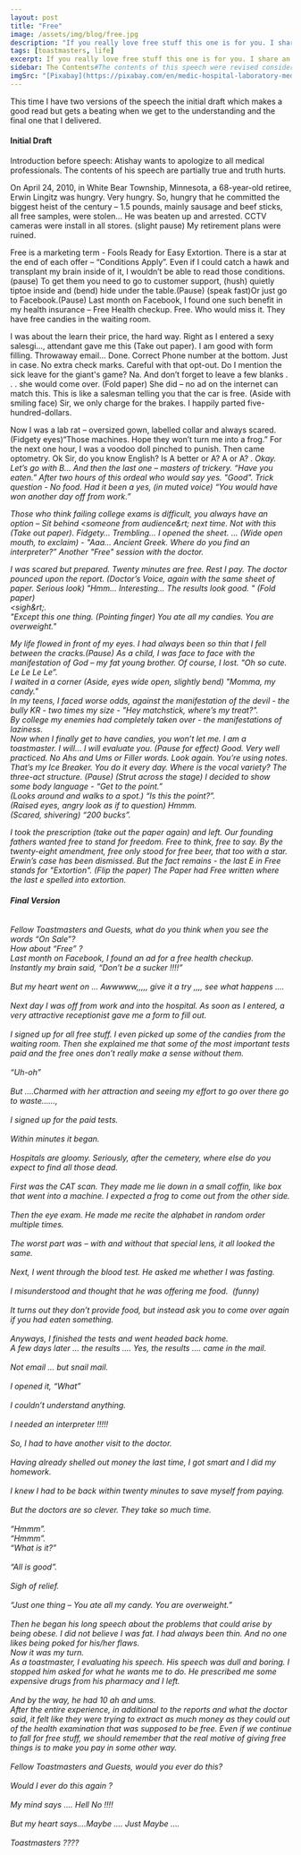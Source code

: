 ```yaml
---
layout: post
title: "Free"
image: /assets/img/blog/free.jpg
description: "If you really love free stuff this one is for you. I share an experience of a free health checkup."
tags: [toastmasters, life]
excerpt: If you really love free stuff this one is for you. I share an experience of a free health checkup.
sidebar: The Contents#The contents of this speech were revised considerably by a senior member of this group, the biggest benefit of toastmasters. By getting help, I really learned a lot.
imgSrc: "[Pixabay](https://pixabay.com/en/medic-hospital-laboratory-medical-563423/)"
---
```


This time I have two versions of the speech the initial draft which makes a good read but gets a beating when we get to the understanding and the final one that I delivered.

#### Initial Draft
Introduction before speech: Atishay wants to apologize to all medical professionals. The contents of his speech are partially true and truth hurts.


On April 24, 2010, in White Bear Township, Minnesota, a 68-year-old retiree, Erwin Lingitz was hungry. Very hungry. So, hungry that he committed the biggest heist of the century – 1.5 pounds, mainly sausage and beef sticks, all free samples, were stolen… He was beaten up and arrested. CCTV cameras were install in all stores. (slight pause) My retirement plans were ruined.

Free is a marketing term - Fools Ready for Easy Extortion. There is a star at the end of each offer – “Conditions Apply”. Even if I could catch a hawk and transplant my brain inside of it, I wouldn’t be able to read those conditions.(pause) To get them you need to go to customer support, (hush) quietly tiptoe inside and (bend) hide under the table.(Pause) (speak fast)Or just go to Facebook.(Pause) Last month on Facebook, I found one such benefit in my health insurance – Free Health checkup. Free. Who would miss it. They have free candies in the waiting room.

I was about the learn their price, the hard way. Right as I entered a sexy salesgi…, attendant gave me this (Take out paper). I am good with form filling. Throwaway email… Done. Correct Phone number at the bottom. Just in case. No extra check marks. Careful with that opt-out. Do I mention the sick leave for the giant's game? Na. And don’t forget to leave a few blanks . . .  she would come over. (Fold paper) She did – no ad on the internet can match this. This is like a salesman telling you that the car is free. (Aside with smiling face) Sir, we only charge for the brakes. I happily parted five-hundred-dollars.

Now I was a lab rat – oversized gown, labelled collar and always scared. (Fidgety eyes)“Those machines. Hope they won’t turn me into a frog.” For the next one hour, I was a voodoo doll pinched to punish. Then came optometry. <Point at someone at the audience> Ok Sir, do you know English? Is A better or A? A or A? <I think A>. Okay. Let’s go with B… And then the last one – masters of trickery. “Have you eaten.” After two hours of this ordeal who would say yes. "Good". Trick question - No food. Had it been a yes, (in muted voice) “You would have won another day off from work.”

Those who think failing college exams is difficult, you always have an option – Sit behind &lt;someone from audience&rt; next time. Not with this (Take out paper). Fidgety… Trembling… I opened the sheet. ... (Wide open mouth, to exclaim) - "Aaa... Ancient Greek. Where do you find an interpreter?” Another "Free" session with the doctor.

I was scared but prepared. Twenty minutes are free. Rest I pay. The doctor pounced upon the report. (Doctor’s Voice, again with the same sheet of paper. Serious look) "Hmm… Interesting… The results look good. " (Fold paper)<br>
&lt;sigh&rt;.<br>
"Except this one thing. (Pointing finger) You ate all my candies. You are overweight."

My life flowed in front of my eyes. I had always been so thin that I fell between the cracks.(Pause) As a child, I was face to face with the manifestation of God – my fat young brother. Of course, I lost. "Oh so cute. Le Le Le Le”.<br>
I waited in a corner (Aside, eyes wide open, slightly bend) "Momma, my candy."<br>
In my teens, I faced worse odds, against the manifestation of the devil - the bully KR - two times my size - "Hey matchstick, where’s my treat?".<br>
By college my enemies had completely taken over - the manifestations of laziness.<br>
Now when I finally get to have candies, you won’t let me. I am a toastmaster. I will… I will evaluate you. (Pause for effect) Good. Very well practiced. No Ahs and Ums or Filler words. Look again. You’re using notes. That’s my Ice Breaker. You do it every day. Where is the vocal variety? The three-act structure. (Pause) (Strut across the stage) I decided to show some body language - “Get to the point.”<br>
(Looks around and walks to a spot.) “Is this the point?”.<br>
(Raised eyes, angry look as if to question) Hmmm.<br>
(Scared, shivering) “200 bucks”.

I took the prescription (take out the paper again) and left. Our founding fathers wanted free to stand for freedom. Free to think, free to say. By the twenty-eight amendment, free only stood for free beer, that too with a star. Erwin’s case has been dismissed. But the fact remains - the last E in Free stands for "Extortion". (Flip the paper)
The Paper had Free written where the last e spelled into extortion.

#### Final Version
<br>
Fellow Toastmasters and Guests, what do you think when you see the words “On Sale”? <br>
How about “Free” ?<br>
Last month on Facebook, I found an ad for a free health checkup.<br>
Instantly my brain said, “Don’t be a sucker !!!!”<br>
<br>
But my heart went on … Awwwww,,,,, give it a try ,,,, see what happens ….<br>
<br>
Next day I was off from work and into the hospital. As soon as I entered, a very attractive receptionist gave me a form to fill out.<br>
<br>
I signed up for all free stuff. I even picked up some of the candies from the waiting room. Then she explained me that some of the most important tests paid and the free ones don’t really make a sense without them.<br>
<br>
“Uh-oh”<br>
<br>
But ….Charmed with her attraction and seeing my effort to go over there go to waste…...,<br>
<br>
I signed up for the paid tests.<br>
<br>
Within minutes it began.<br>
<br>
Hospitals are gloomy. Seriously, after the cemetery, where else do you expect to find all those dead.<br>
<br>
First was the CAT scan. They made me lie down in a small coffin, like box that went into a machine. I expected a frog to come out from the other side.<br>
<br>
Then the eye exam. He made me recite the alphabet in random order multiple times.<br>
<br>
The worst part was – with and without that special lens, it all looked the same.<br>
<br>
Next, I went through the blood test. He asked me whether I was fasting.<br>
<br>
I misunderstood and thought that he was offering me food.  (funny)<br>
<br>
It turns out they don’t provide food, but instead ask you to come over again if you had eaten something.<br>
<br>
Anyways, I finished the tests and went headed back home.<br>
A few days later ... the results …. Yes, the results …. came in the mail.<br>
<br>
Not email … but snail mail.<br>
<br>
I opened it, “What”<br>
<br>
I couldn’t understand anything.<br>
<br>
I needed an interpreter !!!!!<br>
<br>
So, I had to have another visit to the doctor.<br>
<br>
Having already shelled out money the last time, I got smart and I did my homework.<br>
<br>
I knew I had to be back within twenty minutes to save myself from paying.<br>
<br>
But the doctors are so clever. They take so much time.<br>
<br>
“Hmmm”.<br>
“Hmmm”.<br>
“What is it?”<br>
<br>
“All is good”.<br>
<br>
Sigh of relief.<br>
<br>
“Just one thing – You ate all my candy. You are overweight.”<br>
<br>
Then he began his long speech about the problems that could arise by being obese. I did not believe I was fat. I had always been thin. And no one likes being poked for his/her flaws.<br>
Now it was my turn.<br>
As a toastmaster, I evaluating his speech. His speech was dull and boring. I stopped him asked for what he wants me to do. He prescribed me some expensive drugs from his pharmacy and I left.<br>
<br>
And by the way, he had 10 ah and ums.<br>
After the entire experience, in additional to the reports and what the doctor said, it felt like they were trying to extract as much money as they could out of the health examination that was supposed to be free.
Even if we continue to fall for free stuff, we should remember that the real motive of giving free things is to make you pay in some other way.<br>
<br>
Fellow Toastmasters and Guests, would you ever do this?<br>
<br>
Would I ever do this again ?<br>
<br>
My mind says …. Hell No !!!!<br>
<br>
But my heart says….Maybe …. Just Maybe ….<br>
<br>
Toastmasters ????
